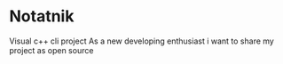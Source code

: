 # Notatnik
Visual c++ cli project
As a new developing enthusiast i want to share my project as open source
